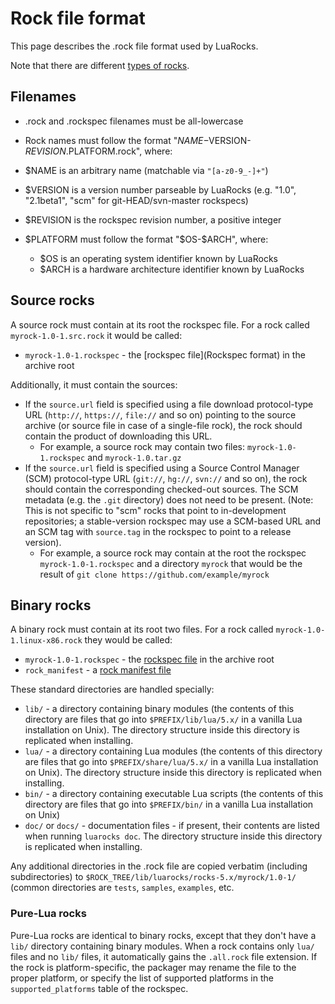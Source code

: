 # Rock file format

This page describes the .rock file format used by LuaRocks.

Note that there are different [types of rocks](types_of_rocks.md). 

## Filenames

* .rock and .rockspec filenames must be all-lowercase
* Rock names must follow the format "$NAME-$VERSION-$REVISION.$PLATFORM.rock", where:

 * $NAME is an arbitrary name (matchable via `"[a-z0-9_-]+"`)
 * $VERSION is a version number parseable by LuaRocks (e.g. "1.0", "2.1beta1", "scm" for git-HEAD/svn-master rockspecs)
 * $REVISION is the rockspec revision number, a positive integer
 * $PLATFORM must follow the format "$OS-$ARCH", where:

    * $OS is an operating system identifier known by LuaRocks
    * $ARCH is a hardware architecture identifier known by LuaRocks

## Source rocks

A source rock must contain at its root the rockspec file. For a rock called `myrock-1.0-1.src.rock` it would be called:

* `myrock-1.0-1.rockspec` - the [rockspec file](Rockspec format) in the archive root

Additionally, it must contain the sources:

* If the `source.url` field is specified using a file download protocol-type URL (`http://`, `https://`, `file://` and so on) pointing to the source archive (or source file in case of a single-file rock), the rock should contain the product of downloading this URL. 
  * For example, a source rock may contain two files: `myrock-1.0-1.rockspec` and `myrock-1.0.tar.gz`
* If the `source.url` field is specified using a Source Control Manager (SCM) protocol-type URL (`git://`, `hg://`, `svn://` and so on), the rock should contain the corresponding checked-out sources. The SCM metadata (e.g. the `.git` directory) does not need to be present. (Note: This is not specific to "scm" rocks that point to in-development repositories; a stable-version rockspec may use a SCM-based URL and an SCM tag with `source.tag` in the rockspec to point to a release version).
  * For example, a source rock may contain at the root the rockspec `myrock-1.0-1.rockspec` and a directory `myrock` that would be the result of `git clone https://github.com/example/myrock`

## Binary rocks

A binary rock must contain at its root two files. For a rock called `myrock-1.0-1.linux-x86.rock` they would be called:

* `myrock-1.0-1.rockspec` - the [rockspec file](Rockspec-format) in the archive root
* `rock_manifest` - a [rock manifest file](Rock-manifest-file-format)

These standard directories are handled specially:

* `lib/` - a directory containing binary modules (the contents of this directory are files that go into `$PREFIX/lib/lua/5.x/` in a vanilla Lua installation on Unix). The directory structure inside this directory is replicated when installing.
* `lua/` - a directory containing Lua modules (the contents of this directory are files that go into `$PREFIX/share/lua/5.x/` in a vanilla Lua installation on Unix). The directory structure inside this directory is replicated when installing.
* `bin/` - a directory containing executable Lua scripts (the contents of this directory are files that go into `$PREFIX/bin/` in a vanilla Lua installation on Unix) 
* `doc/` or `docs/` - documentation files - if present, their contents are listed when running `luarocks doc`. The directory structure inside this directory is replicated when installing.

Any additional directories in the .rock file are copied verbatim (including subdirectories) to `$ROCK_TREE/lib/luarocks/rocks-5.x/myrock/1.0-1/` (common directories are `tests`, `samples`, `examples`, etc.

### Pure-Lua rocks

Pure-Lua rocks are identical to binary rocks, except that they don't have a `lib/` directory containing binary modules. When a rock contains only `lua/` files and no `lib/` files, it automatically gains the `.all.rock` file extension. If the rock is platform-specific, the packager may rename the file to the proper platform, or specify the list of supported platforms in the `supported_platforms` table of the rockspec.
